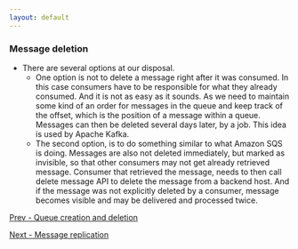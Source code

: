 ```yaml
---
layout: default
---
```


### Message deletion

- There are several options at our disposal.
  - One option is not to delete a message right after it was consumed. In this case consumers have to be responsible for what they already consumed. And it is not as easy as it sounds. As we need to maintain some kind of an order for messages in the queue and keep track of the offset, which is the position of a message within a queue. Messages can then be deleted several days later, by a job. This idea is used by Apache Kafka.
  - The second option, is to do something similar to what Amazon SQS is doing. Messages are also not deleted immediately, but marked as invisible, so that other consumers may not get already retrieved message. Consumer that retrieved the message, needs to then call delete message API to delete the message from a backend host. And if the message was not explicitly deleted by a consumer, message becomes visible and may be delivered and processed twice.

[Prev - Queue creation and deletion](system-design-interview-distributed-message-queue-queue-creation-and-deletion)  	

[Next - Message replication](system-design-interview-distributed-message-queue-message-replication)  
